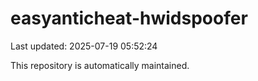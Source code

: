 # easyanticheat-hwidspoofer

Last updated: 2025-07-19 05:52:24

This repository is automatically maintained.
